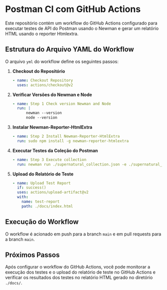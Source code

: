 # Postman CI com GitHub Actions

Este repositório contém um workflow do GitHub Actions configurado para executar testes de API do Postman usando o Newman e gerar um relatório HTML usando o reporter Htmlextra.

## Estrutura do Arquivo YAML do Workflow

O arquivo `yml` do workflow define os seguintes passos:

1. **Checkout do Repositório**
    ```yaml
    - name: Checkout Repository
      uses: actions/checkout@v2
    ```

2. **Verificar Versões do Newman e Node**
    ```yaml
    - name: Step 1 Check version Newman and Node
      run: |
          newman --version
          node --version
    ```

3. **Instalar Newman-Reporter-HtmlExtra**
    ```yaml
    - name: Step 2 Install Newman-Reporter-HtmlExtra
      run: sudo npm install -g newman-reporter-htmlextra
    ```

4. **Executar Testes da Coleção do Postman**
    ```yaml
    - name: Step 3 Execute collection
      run: newman run ./supernatural_collection.json -e ./supernatural_environment.json -g ./supernatural_globals.json --reporters cli,htmlextra --reporter-htmlextra-browserTitle "Report API Supernatural" --reporter-htmlextra-title "Report API Supernatural" --reporter-htmlextra-export ./docs/index.html
    ```

5. **Upload do Relatório de Teste**
    ```yaml
    - name: Upload Test Report
      if: success()
      uses: actions/upload-artifact@v2
      with:
        name: test-report
        path: ./docs/index.html
    ```

## Execução do Workflow

O workflow é acionado em push para a branch `main` e em pull requests para a branch `main`.

## Próximos Passos

Após configurar o workflow do GitHub Actions, você pode monitorar a execução dos testes e o upload do relatório de teste no GitHub Actions e verificar os resultados dos testes no relatório HTML gerado no diretório `./docs/`.



